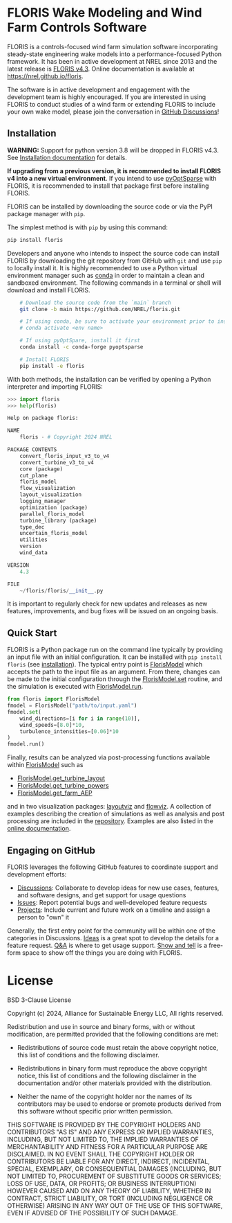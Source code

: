 # FLORIS Wake Modeling and Wind Farm Controls Software

FLORIS is a controls-focused wind farm simulation software incorporating
steady-state engineering wake models into a performance-focused Python
framework. It has been in active development at NREL since 2013 and the latest
release is [FLORIS v4.3](https://github.com/NREL/floris/releases/latest).
Online documentation is available at https://nrel.github.io/floris.

The software is in active development and engagement with the development team
is highly encouraged. If you are interested in using FLORIS to conduct studies
of a wind farm or extending FLORIS to include your own wake model, please join
the conversation in [GitHub Discussions](https://github.com/NREL/floris/discussions/)!

## Installation

**WARNING:**
Support for python version 3.8 will be dropped in FLORIS v4.3. See [Installation documentation](https://nrel.github.io/floris/installation.html#installation) for details.

**If upgrading from a previous version, it is recommended to install FLORIS v4 into a new virtual environment**.
If you intend to use [pyOptSparse](https://mdolab-pyoptsparse.readthedocs-hosted.com/en/latest/) with FLORIS,
it is recommended to install that package first before installing FLORIS.

FLORIS can be installed by downloading the source code or via the PyPI
package manager with `pip`.

The simplest method is with `pip` by using this command:

```bash
pip install floris
```

Developers and anyone who intends to inspect the source code
can install FLORIS by downloading the git repository
from GitHub with ``git`` and use ``pip`` to locally install it.
It is highly recommended to use a Python virtual environment manager
such as [conda](https://docs.conda.io/en/latest/miniconda.html)
in order to maintain a clean and sandboxed environment. The following
commands in a terminal or shell will download and install FLORIS.

```bash
    # Download the source code from the `main` branch
    git clone -b main https://github.com/NREL/floris.git

    # If using conda, be sure to activate your environment prior to installing
    # conda activate <env name>

    # If using pyOptSpare, install it first
    conda install -c conda-forge pyoptsparse

    # Install FLORIS
    pip install -e floris
```

With both methods, the installation can be verified by opening a Python interpreter
and importing FLORIS:

```python
>>> import floris
>>> help(floris)

Help on package floris:

NAME
    floris - # Copyright 2024 NREL

PACKAGE CONTENTS
    convert_floris_input_v3_to_v4
    convert_turbine_v3_to_v4
    core (package)
    cut_plane
    floris_model
    flow_visualization
    layout_visualization
    logging_manager
    optimization (package)
    parallel_floris_model
    turbine_library (package)
    type_dec
    uncertain_floris_model
    utilities
    version
    wind_data

VERSION
    4.3

FILE
    ~/floris/floris/__init__.py
```

It is important to regularly check for new updates and releases as new
features, improvements, and bug fixes will be issued on an ongoing basis.

## Quick Start

FLORIS is a Python package run on the command line typically by providing
an input file with an initial configuration. It can be installed with
```pip install floris``` (see [installation](https://nrel.github.io/floris/installation.html)).
The typical entry point is
[FlorisModel](https://nrel.github.io/floris/_autosummary/floris.floris_model.html)
which accepts the path to the input file as an argument. From there,
changes can be made to the initial configuration through the
[FlorisModel.set](https://nrel.github.io/floris/_autosummary/floris.floris_model.html#floris.floris_model.FlorisModel.set)
routine, and the simulation is executed with
[FlorisModel.run](https://nrel.github.io/floris/_autosummary/floris.floris_model.html#floris.floris_model.FlorisModel.run).

```python
from floris import FlorisModel
fmodel = FlorisModel("path/to/input.yaml")
fmodel.set(
    wind_directions=[i for i in range(10)],
    wind_speeds=[8.0]*10,
    turbulence_intensities=[0.06]*10
)
fmodel.run()
```

Finally, results can be analyzed via post-processing functions available within
[FlorisModel](https://nrel.github.io/floris/_autosummary/floris.floris_model.html#floris.floris_model.FlorisModel)
such as
- [FlorisModel.get_turbine_layout](https://nrel.github.io/floris/_autosummary/floris.floris_model.html#floris.floris_model.FlorisModel.get_turbine_layout)
- [FlorisModel.get_turbine_powers](https://nrel.github.io/floris/_autosummary/floris.floris_model.html#floris.floris_model.FlorisModel.get_turbine_powers)
- [FlorisModel.get_farm_AEP](https://nrel.github.io/floris/_autosummary/floris.floris_model.html#floris.floris_model.FlorisModel.get_farm_AEP)

and in two visualization packages: [layoutviz](https://nrel.github.io/floris/_autosummary/floris.layout_visualization.html) and [flowviz](https://nrel.github.io/floris/_autosummary/floris.flow_visualization.html).
A collection of examples describing the creation of simulations as well as
analysis and post processing are included in the
[repository](https://github.com/NREL/floris/tree/main/examples). Examples are also listed
in the [online documentation](https://nrel.github.io/floris/examples/001_opening_floris_computing_power.html).

## Engaging on GitHub

FLORIS leverages the following GitHub features to coordinate support and development efforts:

- [Discussions](https://github.com/NREL/floris/discussions): Collaborate to develop ideas for new use cases, features, and software designs, and get support for usage questions
- [Issues](https://github.com/NREL/floris/issues): Report potential bugs and well-developed feature requests
- [Projects](https://github.com/orgs/NREL/projects/96): Include current and future work on a timeline and assign a person to "own" it

Generally, the first entry point for the community will be within one of the
categories in Discussions.
[Ideas](https://github.com/NREL/floris/discussions/categories/ideas) is a great spot to develop the
details for a feature request. [Q&A](https://github.com/NREL/floris/discussions/categories/q-a)
is where to get usage support.
[Show and tell](https://github.com/NREL/floris/discussions/categories/show-and-tell) is a free-form
space to show off the things you are doing with FLORIS.


# License

BSD 3-Clause License

Copyright (c) 2024, Alliance for Sustainable Energy LLC, All rights reserved.

Redistribution and use in source and binary forms, with or without modification, are permitted
provided that the following conditions are met:

* Redistributions of source code must retain the above copyright notice, this list of conditions
and the following disclaimer.

* Redistributions in binary form must reproduce the above copyright notice, this list of
conditions and the following disclaimer in the documentation and/or other materials provided
with the distribution.

* Neither the name of the copyright holder nor the names of its contributors may be used to
endorse or promote products derived from this software without specific prior written permission.

THIS SOFTWARE IS PROVIDED BY THE COPYRIGHT HOLDERS AND CONTRIBUTORS "AS IS" AND ANY EXPRESS OR
IMPLIED WARRANTIES, INCLUDING, BUT NOT LIMITED TO, THE IMPLIED WARRANTIES OF MERCHANTABILITY
AND FITNESS FOR A PARTICULAR PURPOSE ARE DISCLAIMED. IN NO EVENT SHALL THE COPYRIGHT HOLDER
OR CONTRIBUTORS BE LIABLE FOR ANY DIRECT, INDIRECT, INCIDENTAL, SPECIAL, EXEMPLARY, OR
CONSEQUENTIAL DAMAGES (INCLUDING, BUT NOT LIMITED TO, PROCUREMENT OF SUBSTITUTE GOODS OR
SERVICES; LOSS OF USE, DATA, OR PROFITS; OR BUSINESS INTERRUPTION) HOWEVER CAUSED AND ON
ANY THEORY OF LIABILITY, WHETHER IN CONTRACT, STRICT LIABILITY, OR TORT (INCLUDING NEGLIGENCE
OR OTHERWISE) ARISING IN ANY WAY OUT OF THE USE OF THIS SOFTWARE, EVEN IF ADVISED OF THE
POSSIBILITY OF SUCH DAMAGE.

